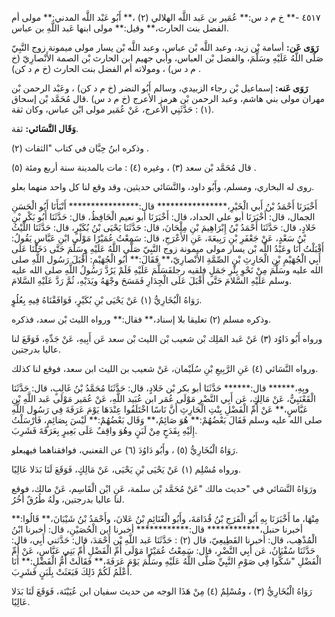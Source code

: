 ٤٥١٧ -** خ م د س:** عُمَير بن عَبد اللَّه الهلالي (٢) ،** أَبُو عَبْد اللَّه المدني:** مولى أم الفضل بنت الحارث،** وقيل:** مولى ابنها عَبد اللَّهِ بن عباس.

**رَوَى عَن:** أسامة بْن زيد، وعبد اللَّه بْن عباس، وعبد اللَّه بْن يسار مولى ميمونة زوج النَّبِيّ صَلَّى اللَّهُ عَلَيْهِ وسَلَّمَ، والفضل بْن العباس، وأبي جهيم ابن الحارث بْن الصمة الأَنْصارِيّ (خ م د س) ، ومولاته أم الفضل بنت الحارث (خ م د كن) .

**رَوَى عَنه:** إسماعيل بْن رجاء الزبيدي، وسالم أَبُو النضر (خ م د كن) ، وعَبْد الرحمن بْن مهران مولى بني هاشم، وعبد الرحمن بْن هرمز الأعرج (خ م د س) .قال مُحَمَّد بْن إسحاق (١) : حَدَّثَنِي الأعرج، عَنْ عُمَير مولى ابْن عباس، وكان ثقة.

**وَقَال النَّسَائي:** ثقة.

وذكره ابنُ حِبَّان في كتاب "الثقات (٢) .

قال مُحَمَّد بْن سعد (٣) ، وغيره (٤) : مات بالمدينة سنة أربع ومئة (٥) .

روى له البخاري، ومسلم، وأَبُو داود، والنَّسَائي حديثين، وقد وقع لنا كل واحد منهما بعلو.

أَخْبَرَنَا أَحْمَدُ بْنُ أَبي الْخَيْرِ،**************** قال:**************** أَنْبَأَنَا أَبُو الْحَسَنِ الجمال، قال: أَخْبَرَنَا أبو علي الحداد، قال: أَخْبَرَنَا أبو نعيم الْحَافِظُ، قال: حَدَّثَنَا أَبُو بَكْر بْنِ خَلادٍ، قال: حَدَّثَنَا أَحْمَدُ بْنُ إِبْرَاهِيمَ بْنِ مِلْحَانَ، قال: حَدَّثَنَا يَحْيَى بْنُ بُكَيْرٍ، قال: حَدَّثَنَا اللَّيْثُ بْنُ سَعْدٍ، عَنْ جَعْفَرِ بْنِ رَبِيعَةَ، عَنِ الأَعْرَجِ، قال: سَمِعْتُ عُمَيْرًا مَوْلَى ابْنِ عَبَّاسٍ يَقُولُ: أَقْبَلْتُ أَنَا وعَبْدُ اللَّه بْن يسار مولى ميمونة زوج النَّبِيّ صَلَّى اللَّهُ عَلَيْهِ وسَلَّمَ حَتَّى دَخَلْنَا عَلَى أَبِي الْجُهَيْمِ بْنِ الْحَارِثِ بْنِ الصِّمَّةِ الأَنْصارِيّ،** فَقَالَ:** أَبُو الْجُهَيْمِ: أَقْبَلَ رَسُول اللَّهِ صلى الله عليه وسَلَّمَ مِنْ نَحْوِ بِئْرِ جَمَلٍ فلقيه رجلفَسَلَّمَ عَلَيْهِ فَلَمْ يَرُدَّ رَسُولُ اللَّهِ صلى الله عليه وسلم عَلَيْهِ السَّلامَ حَتَّى أَقْبَلَ عَلَى الْجِدَارِ فَمَسَحَ وجْهَهُ ويَدَيْهِ، ثُمَّ رَدَّ عَلَيْهِ السَّلامَ.

رَوَاهُ الْبُخَارِيُّ (١) عَنْ يَحْيَى بْنِ بُكَيْرٍ، فَوَافَقْنَاهُ فِيهِ بِعُلُوٍ.

وذكره مسلم (٢) تعليقا بلا إسناد،** فقال:** ورواه الليث بْن سعد، فذكره.

ورواه أَبُو دَاوُد (٣) عَنْ عَبد المَلِك بْن شعيب بْن الليث بْن سعد عَن أَبِيهِ، عَنْ جَدِّهِ، فَوَقَعَ لنا عاليا بدرجتين.

ورواه النَّسَائي (٤) عَنِ الرَّبِيعِ بْنِ سُلَيْمان، عَنْ شعيب بن الليث ابن سعد، فوقع لنا كذلك.

وبِهِ،****** قال:****** حَدَّثَنَا أبو بكر بْن خَلادٍ، قال: حَدَّثَنَا مُحَمَّدُ بْنُ غَالِبٍ، قال: حَدَّثَنَا الْقَعْنَبِيُّ، عَنْ مَالِكٍ، عَن أَبِي النَّضْرِ مَوْلَى عُمَر ابن عُبَيد اللَّهِ، عَنْ عُمَير مَوْلَى عَبد اللَّهِ بْنِ عَبَّاسٍ،** عَنْ أُمِّ الْفَضْلِ بِنْتِ الْحَارِثِ أَنَّ نَاسًا اخْتَلَفُوا عِنْدَهَا يَوْمَ عَرَفَةَ فِي رَسُول اللَّهِ صلى الله عليه وسلم فَقَالَ بَعْضُهُمْ:** هُوَ صَائِمٌ،** وَقَال بَعْضُهُمْ:** لَيْسَ بِصَائِمٍ، فَأَرْسَلْتُ إِلَيْهِ بِقَدَحٍ مِنْ لَبَنٍ وهُوَ واقِفٌ عَلَى بَعِيرٍ بِعَرَفَةَ فَشَرِبَ.

رَوَاهُ الْبُخَارِيُّ (٥) ، وأَبُو دَاوُدَ (٦) عن القعنبي، فوافقناهما فيهبعلو.

ورواه مُسْلِم (١) عَنْ يَحْيَى بْنِ يَحْيَى، عَنْ مَالِكٍ، فَوَقَعَ لَنَا بَدَلا عَالِيًا.

ورَوَاهُ النَّسَائي في "حديث مالك "عَنْ مُحَمَّد بْن سلمة، عَنِ ابْن الْقَاسِم، عَنْ مالك، فوقع لنا عاليا بدرجتين، ولَهُ طُرُقٌ أُخُرُ.

مِنْهَا، ما أَخْبَرَنَا بِهِ أَبُو الْفَرَجِ بْنُ قُدَامَةَ، وأَبُو الْغَنَائِمِ بْنُ عَلانَ، وأَحْمَدُ بْنُ شَيْبَانَ،** قَالُوا:** أخبرنا حنبل،************ قال:************ أخبرنا ابن الْحُصَيْنِ، قال: أخبرنا ابْنُ الْمُذْهِب، قال: أخبرنا القَطِيعِيّ، قال (٢) : حَدَّثَنَا عَبد اللَّهِ بْن أَحْمَدَ، قال: حَدَّثني أَبِي، قال: حَدَّثَنَا سُفْيَانُ، عَن أَبِي النَّضْرِ، قال: سَمِعْتُ عُمَيْرًا مَوْلَى أُمِّ الْفَضْلِ أُمِّ بَنِي عَبَّاسٍ، عَنْ أُمِّ الْفَضْلِ "شَكُّوا فِي صَوْمِ النَّبِيِّ صَلَّى اللَّهُ عَلَيْهِ وسَلَّمَ يَوْمَ عَرَفَةَ،** فَقَالَتْ أُمُّ الْفَضْلِ:** أَنَا أَعْلَمُ لَكُمْ ذَلِكَ فَبَعَثَتْ بِلَبَنٍ فَشَرِبَ.

رَوَاهُ الْبُخَارِيُّ (٣) ، ومُسْلِمٌ (٤) مِنْ هَذَا الوجه من حديث سفيان ابن عُيَيْنَة، فَوَقَعَ لَنَا بَدَلا عَالِيًا.